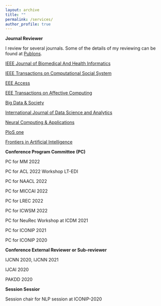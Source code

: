 ```yaml
---
layout: archive
title: ""
permalink: /services/
author_profile: true
---
```


**Journal Reviewer**

I review for several journals. Some of the details of my reviewing can be found at [Publons](https://publons.com/researcher/3306585/usman-naseem/).

<!-- [IEEE Journal of Biomedical And Health Informatics] (https://www.embs.org/jbhi/) -->

[IEEE Journal of Biomedical And Health Informatics](https://www.embs.org/jbhi/)

<!-- [EEE Transactions on Computational Social Systems] (https://ieeexplore.ieee.org/xpl/RecentIssue.jsp?punumber=6570650) -->

[IEEE Transactions on Computational Social System](https://ieeexplore.ieee.org/xpl/RecentIssue.jsp?punumber=6570650)

[EEE Access](https://ieeeaccess.ieee.org/)

[EEE Transactions on Affective Computing](https://ieeexplore.ieee.org/xpl/RecentIssue.jsp?punumber=5165369)

[Big Data & Society](https://journals.sagepub.com/home/bds)

[International Journal of Data Science and Analytics](https://www.springer.com/journal/41060)

[Neural Computing & Applications](https://www.springer.com/journal/521)

[PloS one](https://journals.plos.org/plosone/)

[Frontiers in Artificial Intelligence ](https://www.frontiersin.org/journals/artificial-intelligence)


**Conference Program Committee (PC)**

PC for MM 2022

PC for ACL 2022 Workshop LT-EDI

PC for NAACL 2022

PC for MICCAI 2022

PC for LREC 2022

PC for ICWSM 2022

PC for NeuRec Workshop at ICDM 2021

PC for ICONIP 2021

PC for ICONIP 2020

**Conference External Reviewer or Sub-reviewer**

IJCNN 2020, IJCNN 2021

IJCAI 2020

PAKDD 2020

**Session Sessior**

Session chair for NLP session at ICONIP-2020


<!-- I am always keen to hear from potential candidates who are interested to join my team which mainly focuses on text mining, natural language processing (NLP), information retrieval using machine learning methods. We propose new methods (novel mathematical models) in machine learning. So, please feel free to get in touch if you are passionate about Mathematics or like solving interesting problems around search and NLP. -->

